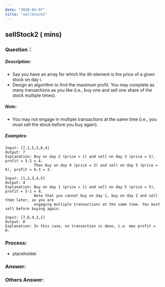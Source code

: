 ```yaml
---
date: "2020-04-07"
title: "sellStock2"
---
```


## sellStock2 ( mins)

### Question：

##### Description:
* Say you have an array for which the ith element is the price of a given stock on day i.
* Design an algorithm to find the maximum profit. You may complete as many transactions as you like (i.e., buy one and sell one share of the stock multiple times).

##### Note:
* You may not engage in multiple transactions at the same time (i.e., you must sell the stock before you buy again).

##### Examples:
```
Input: [7,1,5,3,6,4]
Output: 7
Explanation: Buy on day 2 (price = 1) and sell on day 3 (price = 5), profit = 5-1 = 4.
             Then buy on day 4 (price = 3) and sell on day 5 (price = 6), profit = 6-3 = 3.

Input: [1,2,3,4,5]
Output: 4
Explanation: Buy on day 1 (price = 1) and sell on day 5 (price = 5), profit = 5-1 = 4.
             Note that you cannot buy on day 1, buy on day 2 and sell them later, as you are
             engaging multiple transactions at the same time. You must sell before buying again.

Input: [7,6,4,3,1]
Output: 0
Explanation: In this case, no transaction is done, i.e. max profit = 0.
```

### Process:
- placeholder

### Answer:

### Others Answer:
